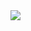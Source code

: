 <a href="https://github.com/andrey-helldar">
  <img align="right" src="https://github-readme-stats.vercel.app/api?username=vodnicearv&show_icons=true&icon_color=5467ff&text_color=718096&bg_color=ffffff00&hide_title=true&include_all_commits=true&count_private=true&hide_border=true" />
</a>

